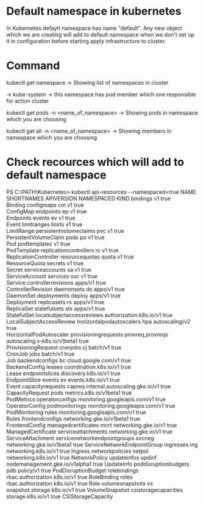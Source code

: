 # Default namespace in kubernetes

In Kubernetes defaylt namespace has name "default". Any new object which we are creating will add to default namespace when we don't set up it in configuration before starting apply infrastructure to cluster.

# Command

kubectl get namespace -> Showing list of namespaces in cluster

-> kube-system -> this namespace has pod member which one responsible for action cluster

kubectl get pods -n <name_of_namespace> -> Showing pods in namespace which you are choosing 


kubectl get all -n <name_of_namespace> -> Showing members  in namespace which you are choosing 

# Check recources which will add to default namespace

PS C:\PATH\Kubernetes> kubectl api-resources --namespaced=true
NAME                           SHORTNAMES         APIVERSION                       NAMESPACED   KIND
bindings                                          v1                               true  
       Binding
configmaps                     cm                 v1                               true  
       ConfigMap
endpoints                      ep                 v1                               true  
       Endpoints
events                         ev                 v1                               true  
       Event
limitranges                    limits             v1                               true  
       LimitRange
persistentvolumeclaims         pvc                v1                               true  
       PersistentVolumeClaim
pods                           po                 v1                               true  
       Pod
podtemplates                                      v1                               true  
       PodTemplate
replicationcontrollers         rc                 v1                               true  
       ReplicationController
resourcequotas                 quota              v1                               true  
       ResourceQuota
secrets                                           v1                               true  
       Secret
serviceaccounts                sa                 v1                               true  
       ServiceAccount
services                       svc                v1                               true  
       Service
controllerrevisions                               apps/v1                          true  
       ControllerRevision
daemonsets                     ds                 apps/v1                          true  
       DaemonSet
deployments                    deploy             apps/v1                          true  
       Deployment
replicasets                    rs                 apps/v1                          true  
       ReplicaSet
statefulsets                   sts                apps/v1                          true  
       StatefulSet
localsubjectaccessreviews                         authorization.k8s.io/v1          true  
       LocalSubjectAccessReview
horizontalpodautoscalers       hpa                autoscaling/v2                   true  
       HorizontalPodAutoscaler
provisioningrequests           provreq,provreqs   autoscaling.x-k8s.io/v1beta1     true  
       ProvisioningRequest
cronjobs                       cj                 batch/v1                         true  
       CronJob
jobs                                              batch/v1                         true  
       Job
backendconfigs                 bc                 cloud.google.com/v1              true  
       BackendConfig
leases                                            coordination.k8s.io/v1           true  
       Lease
endpointslices                                    discovery.k8s.io/v1              true  
       EndpointSlice
events                         ev                 events.k8s.io/v1                 true  
       Event
capacityrequests               capreq             internal.autoscaling.gke.io/v1   true  
       CapacityRequest
pods                                              metrics.k8s.io/v1beta1           true  
       PodMetrics
operatorconfigs                                   monitoring.googleapis.com/v1     true  
       OperatorConfig
podmonitorings                                    monitoring.googleapis.com/v1     true  
       PodMonitoring
rules                                             monitoring.googleapis.com/v1     true  
       Rules
frontendconfigs                                   networking.gke.io/v1beta1        true  
       FrontendConfig
managedcertificates            mcrt               networking.gke.io/v1             true  
       ManagedCertificate
serviceattachments                                networking.gke.io/v1             true         ServiceAttachment
servicenetworkendpointgroups   svcneg             networking.gke.io/v1beta1        true         ServiceNetworkEndpointGroup
ingresses                      ing                networking.k8s.io/v1             true         Ingress
networkpolicies                netpol             networking.k8s.io/v1             true         NetworkPolicy
updateinfos                    updinf             nodemanagement.gke.io/v1alpha1   true         UpdateInfo
poddisruptionbudgets           pdb                policy/v1                        true         PodDisruptionBudget
rolebindings                                      rbac.authorization.k8s.io/v1     true         RoleBinding
roles                                             rbac.authorization.k8s.io/v1     true         Role
volumesnapshots                vs                 snapshot.storage.k8s.io/v1       true         VolumeSnapshot
csistoragecapacities                              storage.k8s.io/v1                true         CSIStorageCapacity